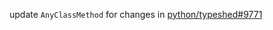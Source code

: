 update `AnyClassMethod` for changes in [python/typeshed#9771](https://github.com/python/typeshed/issues/9771)
